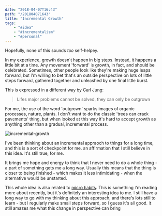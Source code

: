 ```yaml
---
date: "2018-04-07T16:43"
path: "/201804071643"
title: "Incremental Growth"
tags:
    - "#idea"
    - "#incrementalism"
    - "#personal"
---
```


Hopefully, none of this sounds *too* self-helpey.

In my experience, growth doesn't happen in big steps. Instead, it happens a little bit at  a time. Any movement 'forward' is growth, in fact, and should be celebrated. Sometimes, other people look  like they're making huge leaps  forward, but I'm willing to bet that's an outside perspective on lots of little steps forward, gathered together and unleashed by one final little burst.

This is expressed in a different way by Carl Jung:

> Lifes major problems cannot be solved, they can  only be outgrown

For me, the use  of the word 'outgrown' sparks images of organic processes, nature, plants. I don't want to do the classic 'trees can crack pavements' thing, but when looked at this way it's hard to accept growth as anything other than a gradual, incremental process.

![incremental-growth](/201804071643/title.png)

I've been thinking about an incremental appraoch to things for a long time, and this is a sort of checkpoint for me. an affirmation that I still believe in this idea. It's still true, for me. 

It brings me hope and energy to think that I never need to do a whole thing - a part of something gets me a long way. Usually this means that the thing is closer to being finished - which makes it less intimidating - when the alternative would be unstarted.

This whole idea is also related to [micro habits](https://stephenguise.com/the-path-to-consistent-exercise/). This is something I'm reading more about recently, but it's definitely an interesting idea to me. I still have a long way to go with my thinking about this approach, and there's lots still to learn - but I regularly make small steps forward, so I guess it's all good. It still amazes me what this change in perspective can bring